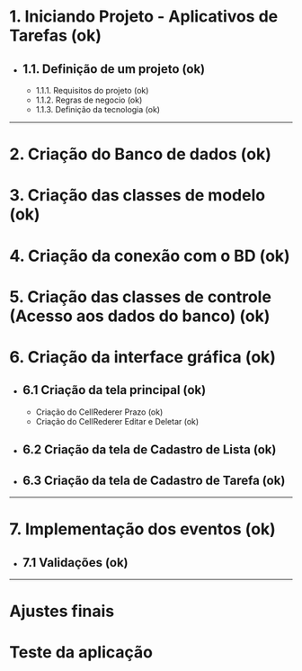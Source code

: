 # 1.  Iniciando Projeto - Aplicativos de Tarefas (ok)
- ## 1.1. Definição de um projeto (ok)
    
    - 1.1.1. Requisitos do projeto (ok)
    - 1.1.2. Regras de negocio (ok)
    - 1.1.3. Definição da tecnologia (ok)
----
# 2. Criação do Banco de dados (ok)
# 3. Criação das classes de modelo (ok)
# 4. Criação da conexão com o BD (ok)
# 5. Criação das classes de controle (Acesso aos dados do banco) (ok)
# 6. Criação da interface gráfica (ok)
- ## 6.1 Criação da tela principal (ok)
    - Criação do CellRederer Prazo (ok)
    - Criação do CellRederer Editar e Deletar (ok)
- ## 6.2 Criação da tela de Cadastro de Lista (ok)
- ## 6.3 Criação da tela de Cadastro de Tarefa (ok)
---
# 7. Implementação dos eventos (ok)
- ## 7.1 Validações (ok)
---
# Ajustes finais
# Teste da aplicação
